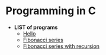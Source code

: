 # Programming in C
* **LIST of programs**
	- [Hello](1_hello/Hello.c)
	- [Fibonacci series](2_fibonacci_series/fibonacci_series.c)
	- [Fibonacci series with recursion](2_fibonacci_series/fibonacci_series_recursion.c)

